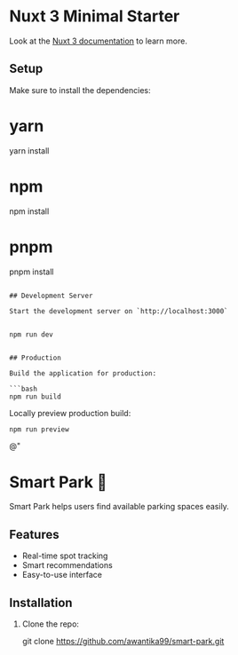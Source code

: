 
# Nuxt 3 Minimal Starter

Look at the [Nuxt 3 documentation](https://nuxt.com/docs/getting-started/introduction) to learn more.

## Setup

Make sure to install the dependencies:

# yarn
yarn install

# npm
npm install

# pnpm
pnpm install
```

## Development Server

Start the development server on `http://localhost:3000`


npm run dev


## Production

Build the application for production:

```bash
npm run build
```

Locally preview production build:

```bash
npm run preview
```



@"
# Smart Park 🚗

Smart Park helps users find available parking spaces easily.

## Features
- Real-time spot tracking
- Smart recommendations
- Easy-to-use interface

## Installation
1. Clone the repo:
  
   git clone https://github.com/awantika99/smart-park.git

